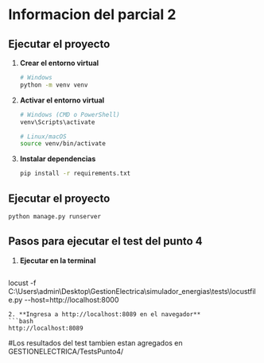# Informacion del parcial 2

## Ejecutar el proyecto

1. **Crear el entorno virtual**
   ```bash
   # Windows
   python -m venv venv
   ```
2. **Activar el entorno virtual**
   ```bash
   # Windows (CMD o PowerShell)
   venv\Scripts\activate

   # Linux/macOS
   source venv/bin/activate
   ```
3. **Instalar dependencias**
   ```bash
   pip install -r requirements.txt
   ```
## Ejecutar el proyecto  
```bash
python manage.py runserver
```

## Pasos para ejecutar el test del punto 4 

1. **Ejecutar en la terminal**
   ```bash
  locust -f C:\Users\admin\Desktop\GestionElectrica\simulador_energias\tests\locustfile.py --host=http://localhost:8000
   ```
2. **Ingresa a http://localhost:8089 en el navegador**
 ```bash
 http://localhost:8089
```
#Los resultados del test tambien estan agregados en GESTIONELECTRICA/TestsPunto4/
